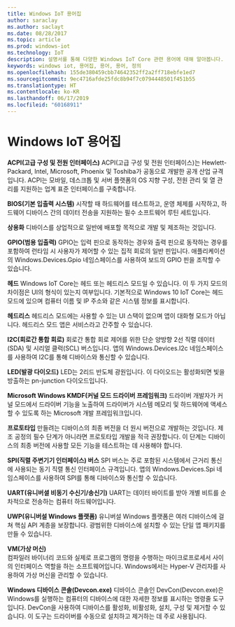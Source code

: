 ```yaml
---
title: Windows IoT 용어집
author: saraclay
ms.author: saclayt
ms.date: 08/28/2017
ms.topic: article
ms.prod: windows-iot
ms.technology: IoT
description: 설명서를 통해 다양한 Windows IoT Core 관련 용어에 대해 알아봅니다.
keywords: windows iot, 용어집, 용어, 용어, 정의
ms.openlocfilehash: 155de380459cbb74642352ff2a2ff718ebfe1ed7
ms.sourcegitcommit: 9ec4716afde25fdc8b94f7c0794448501f451b55
ms.translationtype: HT
ms.contentlocale: ko-KR
ms.lasthandoff: 06/17/2019
ms.locfileid: "60168911"
---
```

# <a name="glossary-for-windows-iot"></a>Windows IoT 용어집

**ACPI(고급 구성 및 전원 인터페이스)** ACPI(고급 구성 및 전원 인터페이스)는 Hewlett-Packard, Intel, Microsoft, Phoenix 및 Toshiba가 공동으로 개발한 공개 산업 규격입니다.  ACPI는 모바일, 데스크톱 및 서버 플랫폼의 OS 지향 구성, 전원 관리 및 열 관리를 지원하는 업계 표준 인터페이스를 구축합니다.

**BIOS(기본 입출력 시스템)** 시작할 때 하드웨어를 테스트하고, 운영 체제를 시작하고, 하드웨어 디바이스 간의 데이터 전송을 지원하는 필수 소프트웨어 루틴 세트입니다.

**상용화** 디바이스를 상업적으로 일반에 배포할 목적으로 개발 및 제조하는 것입니다.

**GPIO(범용 입출력)** GPIO는 입력 핀으로 동작하는 경우와 출력 핀으로 동작하는 경우를 포함하여 런타임 시 사용자가 제어할 수 있는 집적 회로의 일반 핀입니다.  애플리케이션의 Windows.Devices.Gpio 네임스페이스를 사용하여 보드의 GPIO 핀을 조작할 수 있습니다.

**헤드** Windows IoT Core는 헤드 또는 헤드리스 모드일 수 있습니다. 이 두 가지 모드의 차이점은 UI의 형식이 있는지 여부입니다. 기본적으로 Windows 10 IoT Core는 헤드 모드에 있으며 컴퓨터 이름 및 IP 주소와 같은 시스템 정보를 표시합니다.

**헤드리스** 헤드리스 모드에는 사용할 수 있는 UI 스택이 없으며 앱이 대화형 모드가 아닙니다. 헤드리스 모드 앱은 서비스라고 간주할 수 있습니다.

**I2C(회로간 통합 회로)** 회로간 통합 회로 제어를 위한 단순 양방향 2선 직렬 데이터(SDA) 및 시리얼 클럭(SCL) 버스입니다.  앱의 Windows.Devices.I2c 네임스페이스를 사용하여 I2C를 통해 디바이스와 통신할 수 있습니다.

**LED(발광 다이오드)** LED는 2리드 반도체 광원입니다. 이 다이오드는 활성화되면 빛을 방출하는 pn-junction 다이오드입니다.

**Microsoft Windows KMDF(커널 모드 드라이버 프레임워크)** 드라이버 개발자가 커널 모드에서 드라이버 기능을 노출하여 드라이버가 시스템 메모리 및 하드웨어에 액세스할 수 있도록 하는 Microsoft 개발 프레임워크입니다.

**프로토타입** 만들려는 디바이스의 최종 버전을 더 원시 버전으로 개발하는 것입니다. 제조 공정의 필수 단계가 아니라면 프로토타입 개발을 적극 권장합니다. 이 단계는 디바이스의 최종 버전에 사용할 모든 기능을 테스트하는 데 사용해야 합니다.

**SPI(직렬 주변기기 인터페이스) 버스** SPI 버스는 주로 포함된 시스템에서 근거리 통신에 사용되는 동기 직렬 통신 인터페이스 규격입니다.  앱의 Windows.Devices.Spi 네임스페이스를 사용하여 SPI를 통해 디바이스와 통신할 수 있습니다.

**UART(유니버셜 비동기 수신기/송신기)** UART는 데이터 바이트를 받아 개별 비트를 순차적으로 전송하는 컴퓨터 하드웨어입니다.

**UWP(유니버설 Windows 플랫폼)** 유니버설 Windows 플랫폼은 여러 디바이스에 걸쳐 핵심 API 계층을 보장합니다.  광범위한 디바이스에 설치할 수 있는 단일 앱 패키지를 만들 수 있습니다.

**VM(가상 머신)**<br/>
컴파일러 바이너리 코드와 실제로 프로그램의 명령을 수행하는 마이크로프로세서 사이의 인터페이스 역할을 하는 소프트웨어입니다.  Windows에서는 Hyper-V 관리자를 사용하여 가상 머신을 관리할 수 있습니다.

**Windows 디바이스 콘솔(Devcon.exe)** 디바이스 콘솔인 DevCon(Devcon.exe)은 Windows를 실행하는 컴퓨터의 디바이스에 대한 자세한 정보를 표시하는 명령줄 도구입니다. DevCon을 사용하여 디바이스를 활성화, 비활성화, 설치, 구성 및 제거할 수 있습니다.  이 도구는 드라이버를 수동으로 설치하고 제거하는 데 주로 사용됩니다.

